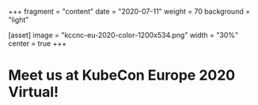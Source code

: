 +++
fragment = "content"
date = "2020-07-11"
weight = 70
background = "light"

[asset]
  image = "kccnc-eu-2020-color-1200x534.png"
  width = "30%"
  center = true
+++
<div class="title text-center">
<h1>
Meet us at KubeCon Europe 2020 Virtual!
<h1>
</div>
